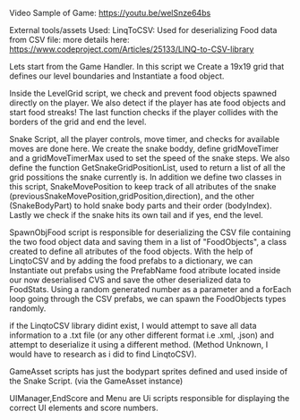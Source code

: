 Video Sample of Game: https://youtu.be/welSnze64bs

External tools/assets Used: 
LinqToCSV: Used for deserializing Food data from CSV file: more details here: https://www.codeproject.com/Articles/25133/LINQ-to-CSV-library


Lets start from the Game Handler. In this script we Create a 19x19 grid that defines our level boundaries and Instantiate a food object. 

Inside the LevelGrid script, we check and prevent food objects spawned directly on the player. We also detect if the player has ate food objects and start food streaks! The last function checks if the player collides with the borders of the grid and end the level.

Snake Script, all the player controls, move timer, and checks for available moves are done here. We create the snake boddy, define gridMoveTimer and a gridMoveTimerMax used to set the speed of the snake steps. We also define the function GetSnakeGridPositionList, used to return a list of all the grid possitions the snake currently is. In addition we define two classes in this script, SnakeMovePosition to keep track of all atributes of the snake (previousSnakeMovePosition,gridPosition,direction), and the other (SnakeBodyPart) to hold snake body parts and their order (bodyIndex). Lastly we check if the snake hits its own tail and if yes, end the level.

SpawnObjFood script is responsible for deserializing the CSV file containing the two food object data and saving them in a list of "FoodObjects", a class created to define all atributes of the food objects. With the help of LinqtoCSV and by adding the food prefabs to a dictionary, we can Instantiate out prefabs using the PrefabName food atribute located inside our now deserialised CVS and save the other deserialized data to FoodStats. Using a random generated number as a parameter and a forEach loop going through the CSV prefabs, we can spawn the FoodObjects types randomly.

if the LinqtoCSV library didint exist, I would attempt to save all data information to a .txt file (or any other different format i.e .xml, .json) and attempt to deserialize it using a different method. (Method Unknown, I would have to research as i did to find LinqtoCSV).

GameAsset scripts has just the bodypart sprites defined and used inside of the Snake Script. (via the GameAsset instance)

UIManager,EndScore and Menu are Ui scripts responsible for displaying the correct UI elements and score numbers.
